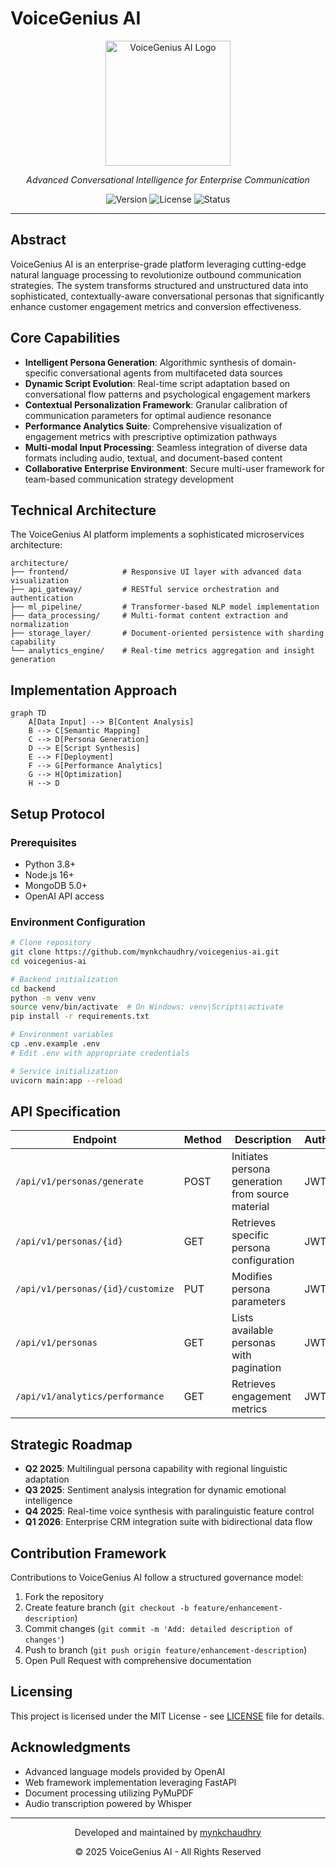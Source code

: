 # VoiceGenius AI

<div align="center">
  <img src="https://via.placeholder.com/200x200.png?text=VG" alt="VoiceGenius AI Logo" width="200"/>
  <p><em>Advanced Conversational Intelligence for Enterprise Communication</em></p>
  
  ![Version](https://img.shields.io/badge/version-1.0.0-blue.svg)
  ![License](https://img.shields.io/badge/license-MIT-green.svg)
  ![Status](https://img.shields.io/badge/status-beta-orange.svg)
</div>

---

## Abstract

VoiceGenius AI is an enterprise-grade platform leveraging cutting-edge natural language processing to revolutionize outbound communication strategies. The system transforms structured and unstructured data into sophisticated, contextually-aware conversational personas that significantly enhance customer engagement metrics and conversion effectiveness.

## Core Capabilities

- **Intelligent Persona Generation**: Algorithmic synthesis of domain-specific conversational agents from multifaceted data sources
- **Dynamic Script Evolution**: Real-time script adaptation based on conversational flow patterns and psychological engagement markers
- **Contextual Personalization Framework**: Granular calibration of communication parameters for optimal audience resonance
- **Performance Analytics Suite**: Comprehensive visualization of engagement metrics with prescriptive optimization pathways
- **Multi-modal Input Processing**: Seamless integration of diverse data formats including audio, textual, and document-based content
- **Collaborative Enterprise Environment**: Secure multi-user framework for team-based communication strategy development

## Technical Architecture

The VoiceGenius AI platform implements a sophisticated microservices architecture:

```
architecture/
├── frontend/            # Responsive UI layer with advanced data visualization
├── api_gateway/         # RESTful service orchestration and authentication
├── ml_pipeline/         # Transformer-based NLP model implementation
├── data_processing/     # Multi-format content extraction and normalization
├── storage_layer/       # Document-oriented persistence with sharding capability
└── analytics_engine/    # Real-time metrics aggregation and insight generation
```

## Implementation Approach

```mermaid
graph TD
    A[Data Input] --> B[Content Analysis]
    B --> C[Semantic Mapping]
    C --> D[Persona Generation]
    D --> E[Script Synthesis]
    E --> F[Deployment]
    F --> G[Performance Analytics]
    G --> H[Optimization]
    H --> D
```

## Setup Protocol

### Prerequisites

- Python 3.8+
- Node.js 16+
- MongoDB 5.0+
- OpenAI API access

### Environment Configuration

```bash
# Clone repository
git clone https://github.com/mynkchaudhry/voicegenius-ai.git
cd voicegenius-ai

# Backend initialization
cd backend
python -m venv venv
source venv/bin/activate  # On Windows: venv\Scripts\activate
pip install -r requirements.txt

# Environment variables
cp .env.example .env
# Edit .env with appropriate credentials

# Service initialization
uvicorn main:app --reload
```

## API Specification

| Endpoint | Method | Description | Authentication |
|----------|--------|-------------|----------------|
| `/api/v1/personas/generate` | POST | Initiates persona generation from source material | JWT |
| `/api/v1/personas/{id}` | GET | Retrieves specific persona configuration | JWT |
| `/api/v1/personas/{id}/customize` | PUT | Modifies persona parameters | JWT |
| `/api/v1/personas` | GET | Lists available personas with pagination | JWT |
| `/api/v1/analytics/performance` | GET | Retrieves engagement metrics | JWT |

## Strategic Roadmap

- **Q2 2025**: Multilingual persona capability with regional linguistic adaptation
- **Q3 2025**: Sentiment analysis integration for dynamic emotional intelligence
- **Q4 2025**: Real-time voice synthesis with paralinguistic feature control
- **Q1 2026**: Enterprise CRM integration suite with bidirectional data flow

## Contribution Framework

Contributions to VoiceGenius AI follow a structured governance model:

1. Fork the repository
2. Create feature branch (`git checkout -b feature/enhancement-description`)
3. Commit changes (`git commit -m 'Add: detailed description of changes'`)
4. Push to branch (`git push origin feature/enhancement-description`)
5. Open Pull Request with comprehensive documentation

## Licensing

This project is licensed under the MIT License - see [LICENSE](LICENSE) file for details.

## Acknowledgments

- Advanced language models provided by OpenAI
- Web framework implementation leveraging FastAPI
- Document processing utilizing PyMuPDF
- Audio transcription powered by Whisper

---

<div align="center">
  <p>Developed and maintained by <a href="https://github.com/mynkchaudhry">mynkchaudhry</a></p>
  <p>© 2025 VoiceGenius AI - All Rights Reserved</p>
</div>